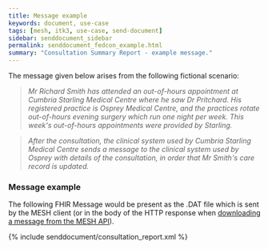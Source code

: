 ```yaml
---
title: Message example
keywords: document, use-case
tags: [mesh, itk3, use-case, send-document]
sidebar: senddocument_sidebar
permalink: senddocument_fedcon_example.html
summary: "Consultation Summary Report - example message."
---
```


The message given below arises from the following fictional scenario:

>*Mr Richard Smith has attended an out-of-hours appointment at Cumbria Starling Medical Centre where he saw Dr Pritchard. His registered practice is Osprey Medical Centre, and the practices rotate out-of-hours evening surgery which run one night per week. This week's out-of-hours appointments were provided by Starling.*

>*After the consultation, the clinical system used by Cumbria Starling Medical Centre sends a message to the clinical system used by Osprey with details of the consultation, in order that Mr Smith's care record is updated.*

### Message example ###

The following FHIR Message would be present as the .DAT file which is sent by the MESH client (or in the body of the HTTP response when [downloading a message from the MESH API](https://meshapi.docs.apiary.io/#reference/0/mesh-messages/download-message)).


{% include senddocument/consultation_report.xml %}
